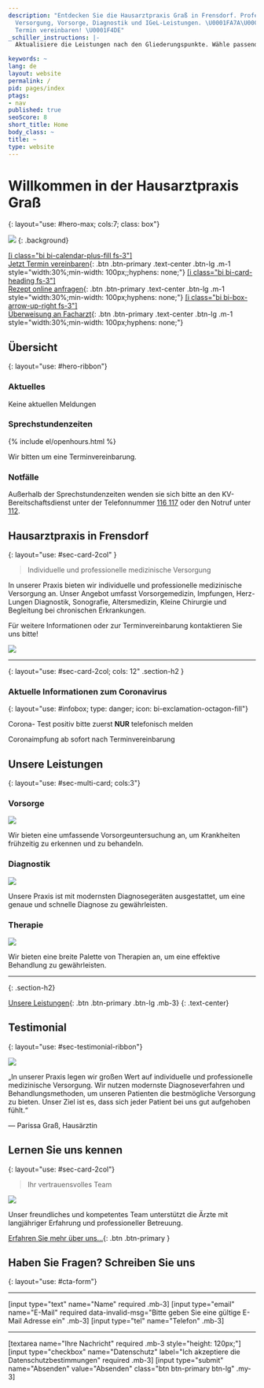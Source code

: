 ```yaml
---
description: "Entdecken Sie die Hausarztpraxis Graß in Frensdorf. Professionelle medizinische
  Versorgung, Vorsorge, Diagnostik und IGeL-Leistungen. \U0001FA7A\U0001F469‍⚕️ Jetzt
  Termin vereinbaren! \U0001F4DE"
_schiller_instructions: |-
  Aktualisiere die Leistungen nach den Gliederungspunkte. Wähle passende Bilder aus. Aktualisiere alle Texte passend zum Context.

keywords: ~
lang: de
layout: website
permalink: /
pid: pages/index
ptags:
- nav
published: true
seoScore: 8
short_title: Home
body_class: ~
title: ~
type: website
---
```

# Willkommen in der Hausarztpraxis Graß
{: layout="use: #hero-max; cols:7; class: box"}

![](https://cdn.leuffen.de//leu-stock/v2/32/304-205_gfedcba/AdobeStock_138200241.webp)
{: .background}

[[i class="bi bi-calendar-plus-fill fs-3"]<br>Jetzt Termin vereinbaren](/online-termin){: .btn .btn-primary .text-center .btn-lg .m-1 style="width:30%;min-width: 100px;;hyphens: none;"}
[[i class="bi bi-card-heading fs-3"]<br>Rezept online anfragen](/online-rezept){: .btn .btn-primary .text-center .btn-lg .m-1 style="width:30%;min-width: 100px;hyphens: none;"}
[[i class="bi bi-box-arrow-up-right fs-3"]<br>Überweisung an Facharzt](/online-ueberweisung){: .btn .btn-primary .text-center .btn-lg .m-1 style="width:30%;min-width: 100px;hyphens: none;"}




## Übersicht
{: layout="use: #hero-ribbon"}

### Aktuelles

<liweco-news>Keine aktuellen Meldungen</liweco-news>

### Sprechstundenzeiten

<liweco-collapse-openhour-table>
{% include el/openhours.html %}
</liweco-collapse-openhour-table>

Wir bitten um eine Terminvereinbarung.

### Notfälle

Außerhalb der Sprechstundenzeiten wenden sie sich bitte an den KV-Bereitschaftsdienst unter der Telefonnummer [116 117](tel:116117) oder den Notruf unter [112](tel:112).



## Hausarztpraxis in Frensdorf
{: layout="use: #sec-card-2col" }

> Individuelle und professionelle medizinische Versorgung

In unserer Praxis bieten wir individuelle und professionelle medizinische Versorgung an. Unser Angebot umfasst Vorsorgemedizin, Impfungen, Herz-Lungen Diagnostik, Sonografie, Altersmedizin, Kleine Chirurgie und Begleitung bei chronischen Erkrankungen. 

Für weitere Informationen oder zur Terminvereinbarung kontaktieren Sie uns bitte!

![](https://cdn.leuffen.de//leu-stock/v2/69/131-86_gfedcba/AdobeStock_319898261.webp)


---
{: layout="use: #sec-card-2col; cols: 12" .section-h2 }


### Aktuelle Informationen zum Coronavirus
{: layout="use: #infobox; type: danger; icon: bi-exclamation-octagon-fill"}

Corona- Test positiv bitte zuerst **NUR** telefonisch melden

Coronaimpfung ab sofort nach Terminvereinbarung



## Unsere Leistungen
{: layout="use: #sec-multi-card; cols:3"}

### Vorsorge

![](https://cdn.leuffen.de//leu-stock/v2/70/77-51_gfedcba/AdobeStock_87378997.webp)

Wir bieten eine umfassende Vorsorgeuntersuchung an, um Krankheiten frühzeitig zu erkennen und zu behandeln.

### Diagnostik

![](https://cdn.leuffen.de//leu-stock/v2/22/460-307_gfedcba/AdobeStock_484261570.webp)

Unsere Praxis ist mit modernsten Diagnosegeräten ausgestattet, um eine genaue und schnelle Diagnose zu gewährleisten.

### Therapie

![](https://cdn.leuffen.de//leu-stock/v2/9/1024-683_gfedcba/AdobeStock_417585744.webp)

Wir bieten eine breite Palette von Therapien an, um eine effektive Behandlung zu gewährleisten.

---
{: .section-h2}


[Unsere Leistungen](/leistungen){: .btn .btn-primary .btn-lg .mb-3}
{: .text-center}



## Testimonial
{: layout="use: #sec-testimonial-ribbon"}

![](https://cdn.leuffen.de//leu-stock/v2/73/991-661_gfedcba/AdobeStock_185581198.webp)

„In unserer Praxis legen wir großen Wert auf individuelle und professionelle medizinische Versorgung. Wir nutzen modernste Diagnoseverfahren und Behandlungsmethoden, um unseren Patienten die bestmögliche Versorgung zu bieten. Unser Ziel ist es, dass sich jeder Patient bei uns gut aufgehoben fühlt.“

— Parissa Graß, Hausärztin




## Lernen Sie uns kennen
{: layout="use: #sec-card-2col"}

> Ihr vertrauensvolles Team

![](https://cdn.leuffen.de//leu-stock/v2/60/418-279_gfedcba/AdobeStock_99592855.webp)




Unser freundliches und kompetentes Team unterstützt die Ärzte mit langjähriger Erfahrung und professioneller Betreuung.

[Erfahren Sie mehr über uns...](/ueber-uns){: .btn .btn-primary }


## Haben Sie Fragen? Schreiben Sie uns
{: layout="use: #cta-form"}


---

[input type="text"  name="Name" required .mb-3]
[input type="email" name="E-Mail" required data-invalid-msg="Bitte geben Sie eine gültige E-Mail Adresse ein" .mb-3]
[input type="tel" name="Telefon" .mb-3]

---

[textarea name="Ihre Nachricht" required .mb-3 style="height: 120px;"]
[input type="checkbox" name="Datenschutz" label="Ich akzeptiere die Datenschutzbestimmungen" required .mb-3]
[input type="submit" name="Absenden" value="Absenden" class="btn btn-primary btn-lg" .my-3]
